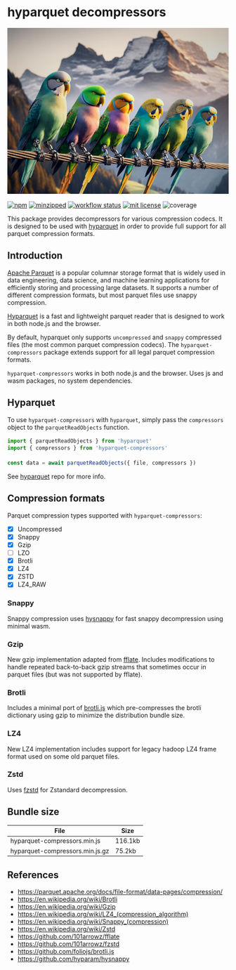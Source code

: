 # hyparquet decompressors

![hyparquet parakeets](hyparquet-compressors.jpg)

[![npm](https://img.shields.io/npm/v/hyparquet-compressors)](https://www.npmjs.com/package/hyparquet-compressors)
[![minzipped](https://img.shields.io/bundlephobia/minzip/hyparquet-compressors)](https://www.npmjs.com/package/hyparquet-compressors)
[![workflow status](https://github.com/hyparam/hyparquet-compressors/actions/workflows/ci.yml/badge.svg)](https://github.com/hyparam/hyparquet-compressors/actions)
[![mit license](https://img.shields.io/badge/License-MIT-orange.svg)](https://opensource.org/licenses/MIT)
![coverage](https://img.shields.io/badge/Coverage-86-darkred)

This package provides decompressors for various compression codecs.
It is designed to be used with [hyparquet](https://github.com/hyparam/hyparquet) in order to provide full support for all parquet compression formats.

## Introduction

[Apache Parquet](https://parquet.apache.org) is a popular columnar storage format that is widely used in data engineering, data science, and machine learning applications for efficiently storing and processing large datasets. It supports a number of different compression formats, but most parquet files use snappy compression.

[Hyparquet](https://github.com/hyparam/hyparquet) is a fast and lightweight parquet reader that is designed to work in both node.js and the browser.

By default, hyparquet only supports `uncompressed` and `snappy` compressed files (the most common parquet compression codecs). The `hyparquet-compressors` package extends support for all legal parquet compression formats.

`hyparquet-compressors` works in both node.js and the browser. Uses js and wasm packages, no system dependencies.

## Hyparquet

To use `hyparquet-compressors` with `hyparquet`, simply pass the `compressors` object to the `parquetReadObjects` function.

```js
import { parquetReadObjects } from 'hyparquet'
import { compressors } from 'hyparquet-compressors'

const data = await parquetReadObjects({ file, compressors })
```

See [hyparquet](https://github.com/hyparam/hyparquet) repo for more info.

## Compression formats

Parquet compression types supported with `hyparquet-compressors`:
 - [X] Uncompressed
 - [X] Snappy
 - [x] Gzip
 - [ ] LZO
 - [X] Brotli
 - [X] LZ4
 - [X] ZSTD
 - [X] LZ4_RAW

### Snappy

Snappy compression uses [hysnappy](https://github.com/hyparam/hysnappy) for fast snappy decompression using minimal wasm.

### Gzip

New gzip implementation adapted from [fflate](https://github.com/101arrowz/fflate).
Includes modifications to handle repeated back-to-back gzip streams that sometimes occur in parquet files (but was not supported by fflate).

### Brotli

Includes a minimal port of [brotli.js](https://github.com/foliojs/brotli.js) which pre-compresses the brotli dictionary using gzip to minimize the distribution bundle size.

### LZ4

New LZ4 implementation includes support for legacy hadoop LZ4 frame format used on some old parquet files.

### Zstd

Uses [fzstd](https://github.com/101arrowz/fzstd) for Zstandard decompression.

## Bundle size

| File | Size |
| --- | --- |
| hyparquet-compressors.min.js | 116.1kb |
| hyparquet-compressors.min.js.gz | 75.2kb |

## References

 - https://parquet.apache.org/docs/file-format/data-pages/compression/
 - https://en.wikipedia.org/wiki/Brotli
 - https://en.wikipedia.org/wiki/Gzip
 - https://en.wikipedia.org/wiki/LZ4_(compression_algorithm)
 - https://en.wikipedia.org/wiki/Snappy_(compression)
 - https://en.wikipedia.org/wiki/Zstd
 - https://github.com/101arrowz/fflate
 - https://github.com/101arrowz/fzstd
 - https://github.com/foliojs/brotli.js
 - https://github.com/hyparam/hysnappy
